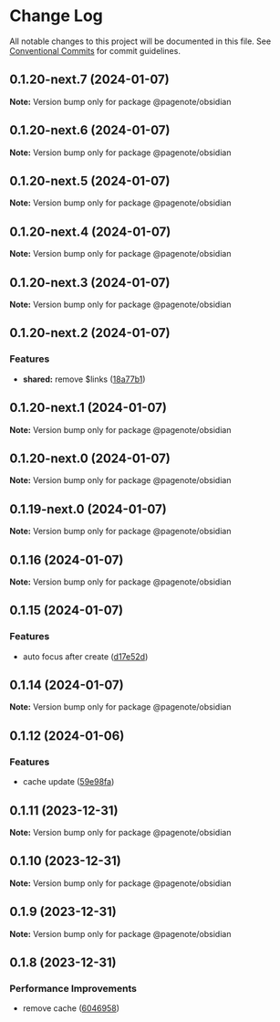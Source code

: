 # Change Log

All notable changes to this project will be documented in this file.
See [Conventional Commits](https://conventionalcommits.org) for commit guidelines.

## 0.1.20-next.7 (2024-01-07)

**Note:** Version bump only for package @pagenote/obsidian





## 0.1.20-next.6 (2024-01-07)

**Note:** Version bump only for package @pagenote/obsidian





## 0.1.20-next.5 (2024-01-07)

**Note:** Version bump only for package @pagenote/obsidian





## 0.1.20-next.4 (2024-01-07)

**Note:** Version bump only for package @pagenote/obsidian





## 0.1.20-next.3 (2024-01-07)

**Note:** Version bump only for package @pagenote/obsidian





## 0.1.20-next.2 (2024-01-07)


### Features

* **shared:** remove $links ([18a77b1](https://github.com/rowthan/pagenote/commit/18a77b11fbe1ffcede483f7af12ed0506c2afee9))





## 0.1.20-next.1 (2024-01-07)

**Note:** Version bump only for package @pagenote/obsidian





## 0.1.20-next.0 (2024-01-07)

**Note:** Version bump only for package @pagenote/obsidian





## 0.1.19-next.0 (2024-01-07)

**Note:** Version bump only for package @pagenote/obsidian





## 0.1.16 (2024-01-07)

**Note:** Version bump only for package @pagenote/obsidian





## 0.1.15 (2024-01-07)


### Features

* auto focus after create ([d17e52d](https://github.com/rowthan/pagenote/commit/d17e52d7279791415aebb5b58c8c792baa1a5606))





## 0.1.14 (2024-01-07)

**Note:** Version bump only for package @pagenote/obsidian





## 0.1.12 (2024-01-06)


### Features

* cache update ([59e98fa](https://github.com/rowthan/pagenote/commit/59e98fa15fa3b4826af6c4e389564b166cd049a9))





## 0.1.11 (2023-12-31)

**Note:** Version bump only for package @pagenote/obsidian





## 0.1.10 (2023-12-31)

**Note:** Version bump only for package @pagenote/obsidian





## 0.1.9 (2023-12-31)

**Note:** Version bump only for package @pagenote/obsidian





## 0.1.8 (2023-12-31)


### Performance Improvements

* remove cache ([6046958](https://github.com/rowthan/pagenote/commit/6046958fdc6e4385f45e4c2f9e489bd2bfc774bb))
